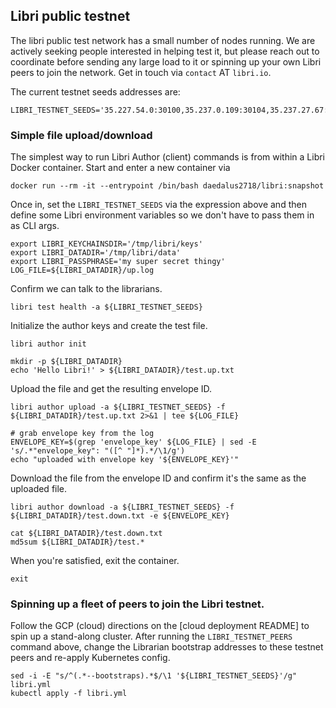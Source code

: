 ## Libri public testnet

The libri public test network has a small number of nodes running. We are actively seeking people
interested in helping test it, but please reach out to coordinate before sending any large load to 
it or spinning up your own Libri peers to join the network. Get in touch via `contact` AT `libri.io`.

The current testnet seeds addresses are:

    LIBRI_TESTNET_SEEDS='35.227.54.0:30100,35.237.0.109:30104,35.237.27.67:30108,35.237.27.67:30112'


### Simple file upload/download

The simplest way to run Libri Author (client) commands is from within a Libri Docker container. 
Start and enter a new container via

    docker run --rm -it --entrypoint /bin/bash daedalus2718/libri:snapshot
    
Once in, set the `LIBRI_TESTNET_SEEDS` via the expression above and then define some Libri 
environment variables so we don't have to pass them in as CLI args.

    export LIBRI_KEYCHAINSDIR='/tmp/libri/keys'
    export LIBRI_DATADIR='/tmp/libri/data'
    export LIBRI_PASSPHRASE='my super secret thingy'
    LOG_FILE=${LIBRI_DATADIR}/up.log
    
Confirm we can talk to the librarians.

    libri test health -a ${LIBRI_TESTNET_SEEDS}

Initialize the author keys and create the test file.

    libri author init
    
    mkdir -p ${LIBRI_DATADIR}
    echo 'Hello Libri!' > ${LIBRI_DATADIR}/test.up.txt
    
Upload the file and get the resulting envelope ID.

    libri author upload -a ${LIBRI_TESTNET_SEEDS} -f ${LIBRI_DATADIR}/test.up.txt 2>&1 | tee ${LOG_FILE}
    
    # grab envelope key from the log
    ENVELOPE_KEY=$(grep 'envelope_key' ${LOG_FILE} | sed -E 's/.*"envelope_key": "([^ "]*).*/\1/g') 
    echo "uploaded with envelope key '${ENVELOPE_KEY}'"
    
Download the file from the envelope ID and confirm it's the same as the uploaded file.

    libri author download -a ${LIBRI_TESTNET_SEEDS} -f ${LIBRI_DATADIR}/test.down.txt -e ${ENVELOPE_KEY}
    
    cat ${LIBRI_DATADIR}/test.down.txt
    md5sum ${LIBRI_DATADIR}/test.*
    
When you're satisfied, exit the container.

    exit
    

### Spinning up a fleet of peers to join the Libri testnet.

Follow the GCP (cloud) directions on the [cloud deployment README] to spin up a stand-along cluster.
After running the `LIBRI_TESTNET_PEERS` command above, change the Librarian bootstrap addresses
to these testnet peers and re-apply Kubernetes config.

    sed -i -E "s/^(.*--bootstraps).*$/\1 '${LIBRI_TESTNET_SEEDS}'/g" libri.yml
    kubectl apply -f libri.yml